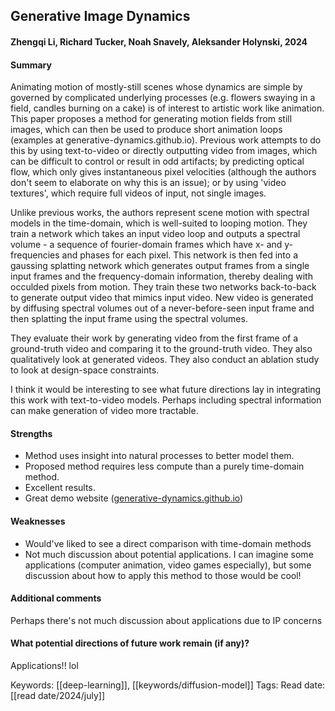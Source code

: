 ## Generative Image Dynamics
#### Zhengqi Li, Richard Tucker, Noah Snavely, Aleksander Holynski, 2024
#### Summary
Animating motion of mostly-still scenes whose dynamics are simple by governed by complicated underlying processes (e.g. flowers swaying in a field, candles burning on a cake) is of interest to artistic work like animation. This paper proposes a method for generating motion fields from still images, which can then be used to produce short animation loops (examples at generative-dynamics.github.io). Previous work attempts to do this by using text-to-video or directly outputting video from images, which can be difficult to control or result in odd artifacts; by predicting optical flow, which only gives instantaneous pixel velocities (although the authors don't seem to elaborate on why this is an issue); or by using 'video textures', which require full videos of input, not single images.

Unlike previous works, the authors represent scene motion with spectral models in the time-domain, which is well-suited to looping motion. They train a network which takes an input video loop and outputs a spectral volume - a sequence of fourier-domain frames which have x- and y- frequencies and phases for each pixel. This network is then fed into a gaussing splatting network which generates output frames from a single input frames and the frequency-domain information, thereby dealing with occulded pixels from motion. They train these two networks back-to-back to generate output video that mimics input video. New video is generated by diffusing spectral volumes out of a never-before-seen input frame and then splatting the input frame using the spectral volumes.

They evaluate their work by generating video from the first frame of a ground-truth video and comparing it to the ground-truth video. They also qualitatively look at generated videos. They also conduct an ablation study to look at design-space constraints.

I think it would be interesting to see what future directions lay in integrating this work with text-to-video models. Perhaps including spectral information can make generation of video more tractable.

#### Strengths
  - Method uses insight into natural processes to better model them.
  - Proposed method requires less compute than a purely time-domain method.
  - Excellent results.
  - Great demo website ([generative-dynamics.github.io](generative-dynamics.github.io))

#### Weaknesses
  - Would've liked to see a direct comparison with time-domain methods
  - Not much discussion about potential applications. I can imagine some applications (computer animation, video games especially), but some discussion about how to apply this method to those would be cool!

#### Additional comments
Perhaps there's not much discussion about applications due to IP concerns

#### What potential directions of future work remain (if any)?
Applications!! lol

Keywords: [[deep-learning]], [[keywords/diffusion-model]]
Tags:
Read date: [[read date/2024/july]]